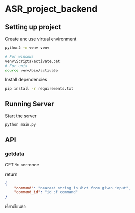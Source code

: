 # ASR_project_backend
## Setting up project

Create and use virtual environment

```sh
python3 -m venv venv

# For windows
venv\Scripts\activate.bat
# For unix
source venv/bin/activate
```

Install dependencies

```sh
pip install -r requirements.txt
```

## Running Server

Start the server

```sh
python main.py
```
## API 


### getdata
GET รับ sentence 

return
```json
{
    "command": "nearest string in dict from given input",
    "command_id": "id of command"
}
```

เดี๋ยวเขียนต่อ 
